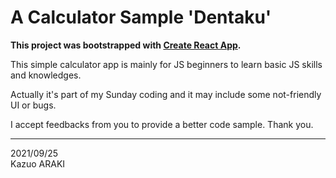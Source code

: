 # A Calculator Sample 'Dentaku'

**This project was bootstrapped with [Create React App](https://github.com/facebook/create-react-app).**

This simple calculator app is mainly for JS beginners to learn basic JS skills and knowledges.

Actually it's part of my Sunday coding and it may include some not-friendly UI or bugs.

I accept feedbacks from you to provide a better code sample. Thank you.

***

2021/09/25  
Kazuo ARAKI
